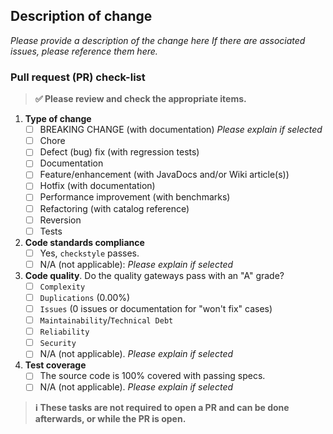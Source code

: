 ## Description of change

_Please provide a description of the change here If there are associated issues, please reference them here._

### Pull request (PR) check-list

> **:white_check_mark: Please review and check the appropriate items.**

1. **Type of change**
    - [ ] BREAKING CHANGE (with documentation) _Please explain if selected_
    - [ ] Chore
    - [ ] Defect (bug) fix (with regression tests)
    - [ ] Documentation
    - [ ] Feature/enhancement (with JavaDocs and/or Wiki article(s))
    - [ ] Hotfix (with documentation)
    - [ ] Performance improvement (with benchmarks)
    - [ ] Refactoring (with catalog reference)
    - [ ] Reversion
    - [ ] Tests
2. **Code standards compliance**
    - [ ] Yes, `checkstyle` passes.
    - [ ] N/A (not applicable): _Please explain if selected_
3. **Code quality**. Do the quality gateways pass with an "A" grade?
    - [ ] `Complexity`
    - [ ] `Duplications` (0.00%)
    - [ ] `Issues` (0 issues or documentation for "won't fix" cases)
    - [ ] `Maintainability`/`Technical Debt`
    - [ ] `Reliability`
    - [ ] `Security`
    - [ ] N/A (not applicable). _Please explain if selected_
4. **Test coverage**
    - [ ] The source code is 100% covered with passing specs.
    - [ ] N/A (not applicable). _Please explain if selected_

> **:information_source: These tasks are not required to open a PR and can be done afterwards, or while the PR is open.**
